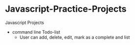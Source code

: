 # Javascript-Practice-Projects

Javascript Projects

  - command line Todo-list
      - User can add, delete, edit, mark as a complete and list
